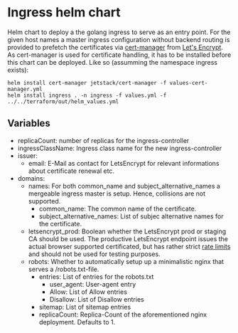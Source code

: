 # Ingress helm chart
Helm chart to deploy a the golang ingress to serve as an entry point.
For the given host names a master ingress configuration without backend routing is provided to prefetch the certificates via [cert-manager](https://cert-manager.io/) from [Let's Encrypt](https://letsencrypt.org/).
As cert-manager is used for certificate handling, it has to be installed before this chart can be deployed. Like so (assumming the namespace ingress exists):
```
helm install cert-manager jetstack/cert-manager -f values-cert-manager.yml
helm install ingress . -n ingress -f values.yml -f ../../terraform/out/helm_values.yml
```

## Variables
* replicaCount: number of replicas for the ingress-controller
* ingressClassName: Ingress class name for the new ingress-controller
* issuer:
  * email: E-Mail as contact for LetsEncrypt for relevant informations about certificate renewal etc.
* domains:
  * names: For both common_name and subject_alternative_names a mergeable ingress master is setup. Hence, collisions are not supported.
    * common_name: The common name of the certificate.
    * subject_alternative_names: List of subjec alternative names for the certificate. 
  * letsencrypt_prod: Boolean whether the LetsEncrypt prod or staging CA should be used. The productive LetsEncrypt endpoint issues the actual browser supported certificated, but has rather strict [rate limits](https://letsencrypt.org/docs/rate-limits/) and should not be used for testing purposes.
  * robots: Whether to automatically setup up a minimalistic nginx that serves a /robots.txt-file.
    * entries: List of entries for the robots.txt
      * user_agent: User-agent entry
      * Allow: List of Allow entries
      * Disallow: List of Disallow entries
    * sitemap: List of sitemap entries
    * replicaCount: Replica-Count of the aforementioned nginx deployment. Defaults to 1.
